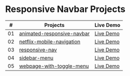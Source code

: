 # Responsive Navbar Projects

| # | Projects| Live Demo |
| --------------- | --------------- | --------------- |
| 01    |[animated-responsive-navbar](https://github.com/Lalitkumar4/responsive-navbar-projects/tree/master/animated-responsive-navbar) | [Live Demo](https://codepen.io/lalit_kumar/full/rNQBNJa)   |
| 02    |[netflix-mobile-navigation](https://github.com/Lalitkumar4/responsive-navbar-projects/tree/master/netflix-mobile-navigation) | [Live Demo](https://codepen.io/lalit_kumar/full/LYXVMGV)   |
| 03    |[responsive-nav](https://github.com/Lalitkumar4/responsive-navbar-projects/tree/master/responsive-nav)   | [Live Demo](https://codepen.io/lalit_kumar/full/OJaVrNj)   |
| 04    |[sidebar-menu](https://github.com/Lalitkumar4/responsive-navbar-projects/tree/master/sidebar-menu) | [Live Demo](https://codepen.io/lalit_kumar/full/KKrpbzB)   |
| 05    |[webpage-with-toggle-menu](https://github.com/Lalitkumar4/responsive-navbar-projects/tree/master/webpage-with-toggle-menu) | [Live Demo](https://webpage-with-toggle-menu.netlify.app/)   |
